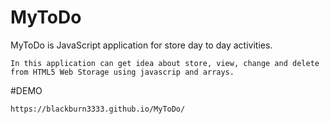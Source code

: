 # MyToDo
MyToDo is JavaScript application for store day to day activities.
```
In this application can get idea about store, view, change and delete from HTML5 Web Storage using javascrip and arrays.
```

#DEMO
```
https://blackburn3333.github.io/MyToDo/
```

